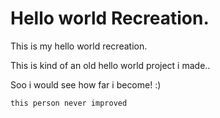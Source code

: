# Hello world Recreation.

This is my hello world recreation.

This is kind of an old hello world project i made..

Soo i would see how far i become! :)

```this person never improved```


